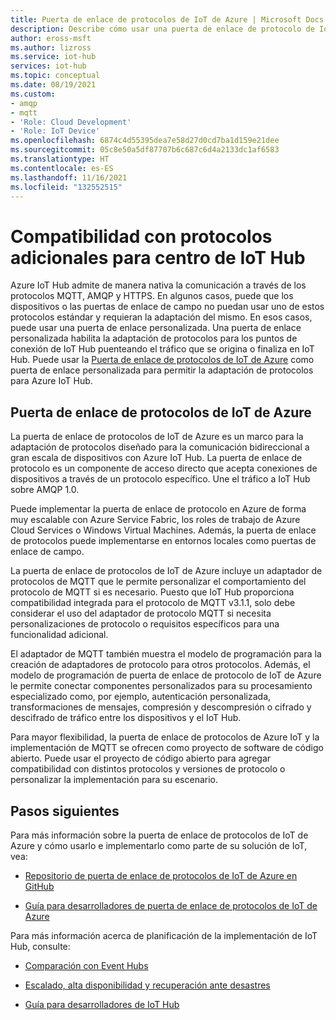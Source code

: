 ```yaml
---
title: Puerta de enlace de protocolos de IoT de Azure | Microsoft Docs
description: Describe cómo usar una puerta de enlace de protocolo de IoT de Azure para extender el protocolo y las funcionalidades de IoT Hub para permitir que los dispositivos se conecten al centro que usa los protocolos no compatibles con IoT de forma nativa.
author: eross-msft
ms.author: lizross
ms.service: iot-hub
services: iot-hub
ms.topic: conceptual
ms.date: 08/19/2021
ms.custom:
- amqp
- mqtt
- 'Role: Cloud Development'
- 'Role: IoT Device'
ms.openlocfilehash: 6874c4d55395dea7e58d27d0cd7ba1d159e21dee
ms.sourcegitcommit: 05c8e50a5df87707b6c687c6d4a2133dc1af6583
ms.translationtype: HT
ms.contentlocale: es-ES
ms.lasthandoff: 11/16/2021
ms.locfileid: "132552515"
---
```

# <a name="support-additional-protocols-for-iot-hub"></a>Compatibilidad con protocolos adicionales para centro de IoT Hub

Azure IoT Hub admite de manera nativa la comunicación a través de los protocolos MQTT, AMQP y HTTPS. En algunos casos, puede que los dispositivos o las puertas de enlace de campo no puedan usar uno de estos protocolos estándar y requieran la adaptación del mismo. En esos casos, puede usar una puerta de enlace personalizada. Una puerta de enlace personalizada habilita la adaptación de protocolos para los puntos de conexión de IoT Hub puenteando el tráfico que se origina o finaliza en IoT Hub. Puede usar la [Puerta de enlace de protocolos de IoT de Azure](https://github.com/Azure/azure-iot-protocol-gateway/blob/master/README.md) como puerta de enlace personalizada para permitir la adaptación de protocolos para Azure IoT Hub.

## <a name="azure-iot-protocol-gateway"></a>Puerta de enlace de protocolos de IoT de Azure

La puerta de enlace de protocolos de IoT de Azure es un marco para la adaptación de protocolos diseñado para la comunicación bidireccional a gran escala de dispositivos con Azure IoT Hub. La puerta de enlace de protocolo es un componente de acceso directo que acepta conexiones de dispositivos a través de un protocolo específico. Une el tráfico a IoT Hub sobre AMQP 1.0.

Puede implementar la puerta de enlace de protocolo en Azure de forma muy escalable con Azure Service Fabric, los roles de trabajo de Azure Cloud Services o Windows Virtual Machines. Además, la puerta de enlace de protocolos puede implementarse en entornos locales como puertas de enlace de campo.

La puerta de enlace de protocolos de IoT de Azure incluye un adaptador de protocolos de MQTT que le permite personalizar el comportamiento del protocolo de MQTT si es necesario. Puesto que IoT Hub proporciona compatibilidad integrada para el protocolo de MQTT v3.1.1, solo debe considerar el uso del adaptador de protocolo MQTT si necesita personalizaciones de protocolo o requisitos específicos para una funcionalidad adicional.

El adaptador de MQTT también muestra el modelo de programación para la creación de adaptadores de protocolo para otros protocolos. Además, el modelo de programación de puerta de enlace de protocolo de IoT de Azure le permite conectar componentes personalizados para su procesamiento especializado como, por ejemplo, autenticación personalizada, transformaciones de mensajes, compresión y descompresión o cifrado y descifrado de tráfico entre los dispositivos y el IoT Hub.

Para mayor flexibilidad, la puerta de enlace de protocolos de Azure IoT y la implementación de MQTT se ofrecen como proyecto de software de código abierto. Puede usar el proyecto de código abierto para agregar compatibilidad con distintos protocolos y versiones de protocolo o personalizar la implementación para su escenario. 

## <a name="next-steps"></a>Pasos siguientes

Para más información sobre la puerta de enlace de protocolos de IoT de Azure y cómo usarlo e implementarlo como parte de su solución de IoT, vea:

* [Repositorio de puerta de enlace de protocolos de IoT de Azure en GitHub](https://github.com/Azure/azure-iot-protocol-gateway/blob/master/README.md)

* [Guía para desarrolladores de puerta de enlace de protocolos de IoT de Azure](https://github.com/Azure/azure-iot-protocol-gateway/blob/master/docs/DeveloperGuide.md)

Para más información acerca de planificación de la implementación de IoT Hub, consulte:

* [Comparación con Event Hubs](iot-hub-compare-event-hubs.md)

* [Escalado, alta disponibilidad y recuperación ante desastres](iot-hub-scaling.md)

* [Guía para desarrolladores de IoT Hub](iot-hub-devguide.md)